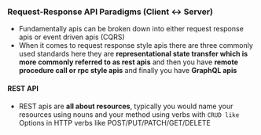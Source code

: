 ### Request-Response API Paradigms (Client <-> Server)
- Fundamentally apis can be broken down into either request response apis or event driven apis (CQRS)
- When it comes to request response style apis there are three commonly used standards here they are **representational state transfer which is more commonly referred to as rest apis** and then you have **remote procedure call or rpc style apis** and finally you have **GraphQL apis**
#### REST API
- REST apis are **all about resources**, typically you would name your resources using nouns and your method using verbs with `CRUD like` Options in HTTP verbs like POST/PUT/PATCH/GET/DELETE
<!--stackedit_data:
eyJoaXN0b3J5IjpbLTExMDk3ODA1NDksMzc5NTQyNjEzLDc0Mj
AyOTkwMCwtMTEwODIzOTkwNl19
-->